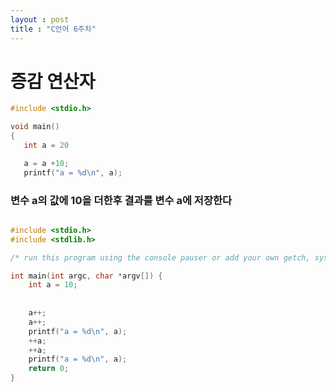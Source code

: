 ```yaml
---
layout : post
title : "C언어 6주차"
---
```


# 증감 연산자

```cpp
#include <stdio.h>

void main()
{
   int a = 20

   a = a +10;
   printf("a = %d\n", a);

```


### 변수 a의 값에 10을 더한후 결과를 변수 a에 저장한다

```cpp

#include <stdio.h>
#include <stdlib.h>

/* run this program using the console pauser or add your own getch, system("pause") or input loop */

int main(int argc, char *argv[]) {
	int a = 10;
	
	
	a++;
	a++;
	printf("a = %d\n", a);
	++a;
	++a;
	printf("a = %d\n", a);
	return 0;
}
